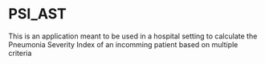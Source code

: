 # PSI_AST

This is an application meant to be used in a hospital setting to calculate the Pneumonia Severity Index of an incomming patient based on multiple criteria
